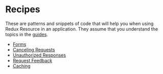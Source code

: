 # Recipes

These are patterns and snippets of code that will help you when using
Redux Resource in an application. They assume that you understand the
topics in the [guides](/docs/guides/README.md).

* [Forms](/docs/recipes/forms.md)
* [Canceling Requests](/docs/recipes/canceling-requests.md)
* [Unauthorized Responses](/docs/recipes/unauthorized-responses.md)
* [Request Feedback](/docs/recipes/request-feedback.md)
* [Caching](/docs/recipes/caching.md)
